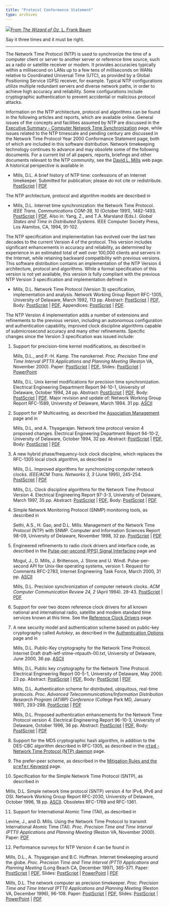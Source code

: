 ```yaml
---
title: "Protocol Conformance Statement"
type: archives
---
```


![](/archives/pic/flatheads.gif)[From _The Wizard of Oz_, L. Frank Baum](/reflib/pictures)

Say it three times and it must be right.  

* * *

The Network Time Protocol (NTP) is used to synchronize the time of a computer client or server to another server or reference time source, such as a radio or satellite receiver or modem. It provides accuracies typically within a millisecond on LANs up to a few tens of milliseconds on WANs relative to Coordinated Universal Time (UTC), as provided by a Global Positioning Service (GPS) receiver, for example. Typical NTP configurations utilize multiple redundant servers and diverse network paths, in order to achieve high accuracy and reliability. Some configurations include cryptographic authentication to prevent accidental or malicious protocol attacks.

Information on the NTP architecture, protocol and algorithms can be found in the following articles and reports, which are available online. General issues of the concepts and facilities assumed by NTP are discussed in the [Executive Summary - Computer Network Time Synchronization](/archives/4.1.1/exec) page, while issues related to the NTP timescale and pending century are discussed in the Network Time Protocol Year 2000 Conformance Statement page, both of which are included in this software distribution. Network timekeeping technology continues to advance and may obsolete some of the following documents. For a current list of all papers, reports, briefings and other documents relevant to the NTP community, see the [David L. Mills](http://www.eecis.udel.edu/~mills) web page. A historical perspective is available in

*   Mills, D.L. A brief history of NTP time: confessions of an Internet timekeeper. Submitted for publication; please do not cite or redistribute. [PostScript](https://www.eecis.udel.edu/~mills/database/papers/history.ps) | [PDF](http://www.eecis.udel.edu/~mills/database/papers/history.pdf)

The NTP architecture, protocol and algorithm models are described in

*   Mills, D.L. Internet time synchronization: the Network Time Protocol. _IEEE Trans. Communications COM-39, 10_ (October 1991), 1482-1493. [PostScript](http://www.eecis.udel.edu/~mills/database/papers/trans.ps) | [PDF](http://www.eecis.udel.edu/~mills/database/papers/trans.pdf). Also in: Yang, Z., and T.A. Marsland (Eds.). _Global States and Time in Distributed Systems_. IEEE Computer Society Press, Los Alamitos, CA, 1994, 91-102.

The NTP specification and implementation has evolved over the last two decades to the current Version 4 of the protocol. This version includes significant enhancements in accuracy and reliability, as determined by experience in an estimated total of well over 100,000 clients and servers in the Internet, while retaining backward compatibility with previous versions. This software distribution contains an implementation of the NTP Version 4 architecture, protocol and algorithms. While a formal specification of this version is not yet available, this version is fully compliant with the previous NTP Version 3 specification and implementation defined in

*   Mills, D.L. Network Time Protocol (Version 3) specification, implementation and analysis. Network Working Group Report RFC-1305, University of Delaware, March 1992, 113 pp. Abstract: [PostScript](http://www.eecis.udel.edu/~mills/database/rfc/rfc1305/rfc1305a.ps) | [PDF](http://www.eecis.udel.edu/~mills/database/rfc/rfc1305/rfc1305a.pdf), Body: [PostScript](http://www.eecis.udel.edu/~mills/database/rfc/rfc1305/rfc1305b.ps) | [PDF](http://www.eecis.udel.edu/~mills/database/rfc/rfc1305/rfc1305b.pdf), Appendices: [PostScript](http://www.eecis.udel.edu/~mills/database/rfc/rfc1305/rfc1305c.ps) | [PDF](http://www.eecis.udel.edu/~mills/database/rfc/rfc1305/rfc1305c.pdf).

The NTP Version 4 implementation adds a number of extensions and refinements to the previous version, including an autonomous configuration and authentication capability, improved clock discipline algorithms capable of submicrosecond accuracy and many other refinements. Specific changes since the Version 3 specification was issued include:

1.  Support for precision-time kernel modifications, as described in

    Mills, D.L., and P.-H. Kamp. The nanokernel. _Proc. Precision Time and Time Interval (PTTI) Applications and Planning Meeting_ (Reston VA, November 2000). Paper: [PostScript](http://www.eecis.udel.edu/~mills/database/papers/nano/nano2.ps) | [PDF](http://www.eecis.udel.edu/~mills/database/papers/nano/nano2.pdf), Slides: [PostScript](http://www.eecis.udel.edu/~mills/database/brief/nano/nano.ps) | [PowerPoint](http://www.eecis.udel.edu/~mills/database/brief/nano/nano.ppt)

    Mills, D.L. Unix kernel modifications for precision time synchronization. Electrical Engineering Department Report 94-10-1, University of Delaware, October 1994, 24 pp. Abstract: [PostScript](http://www.eecis.udel.edu/~mills/database/reports/kern/kerna.ps) | [PDF](http://www.eecis.udel.edu/~mills/database/reports/kern/kerna.pdf), Body: [PostScript](http://www.eecis.udel.edu/~mills/database/reports/kern/kernb.ps) | [PDF](http://www.eecis.udel.edu/~mills/database/reports/kern/kernb.pdf). Major revision and update of: Network Working Group Report RFC-1589, University of Delaware, March 1994. 31 pp. [ASCII](http://www.eecis.udel.edu/~mills/database/rfc/rfc1589.txt)

2.  Support for IP Multicasting, as described the [Association Management](/archives/4.1.1/assoc) page and in

    Mills, D.L, and A. Thyagarajan. Network time protocol version 4 proposed changes. Electrical Engineering Department Report 94-10-2, University of Delaware, October 1994, 32 pp. Abstract: [PostScript](http://www.eecis.udel.edu/~mills/database/reports/acts/actsa.ps) | [PDF](http://www.eecis.udel.edu/~mills/database/reports/acts/actsa.pdf), Body: [PostScript](http://www.eecis.udel.edu/~mills/database/reports/acts/actsb.ps) | [PDF](http://www.eecis.udel.edu/~mills/database/reports/acts/actsb.pdf)

3.  A new hybrid phase/frequency-lock clock discipline, which replaces the RFC-1305 local clock algorithm, as described in

    Mills, D.L. Improved algorithms for synchronizing computer network clocks. _IEEE/ACM Trans. Networks 3, 3_ (June 1995), 245-254. [PostScript](http://www.eecis.udel.edu/~mills/database/papers/tune2.ps) | [PDF](http://www.eecis.udel.edu/~mills/database/papers/tune2.pdf)

    Mills, D.L. Clock discipline algorithms for the Network Time Protocol Version 4. Electrical Engineering Report 97-3-3, University of Delaware, March 1997, 35 pp. Abstract: [PostScript](http://www.eecis.udel.edu/~mills/database/reports/allan/securea.ps) | [PDF](http://www.eecis.udel.edu/~mills/database/reports/allan/securea.pdf), Body: [PostScript](http://www.eecis.udel.edu/~mills/database/reports/allan/secureb.ps) | [PDF](http://www.eecis.udel.edu/~mills/database/reports/allan/secureb.pdf)

4.  Simple Network Monitoring Protocol (SNMP) monitoring tools, as described in

    Sethi, A.S., H. Gao, and D.L. Mills. Management of the Network Time Protocol (NTP) with SNMP. Computer and Information Sciences Report 98-09, University of Delaware, November 1998, 32 pp. [PostScript](http://www.eecis.udel.edu/~mills/database/reports/ntp-mib-tr.ps) | [PDF](http://www.eecis.udel.edu/~mills/database/reports/ntp-mib-tr.pdf)

5.  Engineered refinements to radio clock drivers and interface code, as described in the [Pulse-per-second (PPS) Signal Interfacing](/archives/4.1.1/pps) page and

    Mogul, J., D. Mills, J. Brittenson, J. Stone and U. Windl. Pulse-per-second API for Unix-like operating systems, version 1. Request for Comments RFC-2783, Internet Engineering Task Force, March 2000, 31 pp. [ASCII](http://www.eecis.udel.edu/~mills/database/rfc/rfc2783.txt)

    Mills, D.L. Precision synchronization of computer network clocks. _ACM Computer Communication Review 24, 2_ (April 1994). 28-43. [PostScript](http://www.eecis.udel.edu/~mills/database/papers/fine.ps) | [PDF](http://www.eecis.udel.edu/~mills/database/papers/fine.pdf)

6.  Support for over two dozen reference clock drivers for all known national and international radio, satellite and modem standard time services known at this time. See the [Reference Clock Drivers](/archives/4.1.1/refclock) page.

7.  A new security model and authentication scheme based on public-key cryptography called _Autokey_, as described in the [Authentication Options](/archives/4.1.1/authopt) page and in

    Mills, D.L. Public-Key cryptography for the Network Time Protocol. Internet Draft draft-ietf-stime-ntpauth-00.txt, University of Delaware, June 2000, 36 pp. [ASCII](http://www.eecis.udel.edu/~mills/database/memos/draft-ietf-stime-ntpauth-00.txt)

    Mills, D.L. Public key cryptography for the Network Time Protocol. Electrical Engineering Report 00-5-1, University of Delaware, May 2000. 23 pp. Abstract: [PostScript](http://www.eecis.udel.edu/~mills/database/reports/pkey/pkeya.ps) | [PDF](http://www.eecis.udel.edu/~mills/database/reports/pkey/pkeya.pdf), Body: [PostScript](http://www.eecis.udel.edu/~mills/database/reports/pkey/pkeyb.ps) | [PDF](http://www.eecis.udel.edu/~mills/database/reports/pkey/pkeyb.pdf)

    Mills, D.L. Authentication scheme for distributed, ubiquitous, real-time protocols. _Proc. Advanced Telecommunications/Information Distribution Research Program (ATIRP) Conference_ (College Park MD, January 1997), 293-298. [PostScript](http://www.eecis.udel.edu/~mills/database/papers/atirp.ps) | [PDF](http://www.eecis.udel.edu/~mills/database/papers/atirp.pdf)

    Mills, D.L. Proposed authentication enhancements for the Network Time Protocol version 4. Electrical Engineering Report 96-10-3, University of Delaware, October 1996, 36 pp. Abstract: [PostScript](http://www.eecis.udel.edu/~mills/database/reports/secure/securea.ps) | [PDF](http://www.eecis.udel.edu/~mills/database/reports/secure/securea.pdf), Body: [PostScript](http://www.eecis.udel.edu/~mills/database/reports/secure/secureb.ps) | [PDF](http://www.eecis.udel.edu/~mills/database/reports/secure/secureb.pdf)

8.  Support for the MD5 cryptographic hash algorithm, in addition to the DES-CBC algorithm described in RFC-1305, as described in the [<tt>ntpd</tt> - Network Time Protocol (NTP) daemon](/archives/4.1.1/ntpd) page.

9.  The prefer-peer scheme, as described in the [Mitigation Rules and the <tt>prefer</tt> Keyword](/archives/4.1.1/prefer) page.

10.  Specification for the Simple Network Time Protocol (SNTP), as described in

Mills, D.L. Simple network time protocol (SNTP) version 4 for IPv4, IPv6 and OSI. Network Working Group Report RFC-2030, University of Delaware, October 1996, 18 pp. [ASCII](http://www.eecis.udel.edu/~mills/database/rfc/rfc2030.txt). Obsoletes RFC-1769 and RFC-1361.

11.  Support for International Atomic Time (TAI), as described in

Levine, J., and D. Mills. Using the Network Time Protocol to transmit International Atomic Time (TAI). _Proc. Precision Time and Time Interval (PTTI) Applications and Planning Meeting_ (Reston VA, November 2000). Paper:  [PDF](https://www.eecis.udel.edu/~mills/database/papers/leapsecond.pdf)

12.  Performance surveys for NTP Version 4 can be found in

Mills, D.L., A. Thyagarajan and B.C. Huffman. Internet timekeeping around the globe. _Proc. Precision Time and Time Interval (PTTI) Applications and Planning Meeting_ (Long Beach CA, December 1997), 365-371. Paper: [PostScript](http://www.eecis.udel.edu/~mills/database/papers/survey5.ps) | [PDF](http://www.eecis.udel.edu/~mills/database/papers/survey5.pdf), Slides: [PostScript](http://www.eecis.udel.edu/~mills/database/brief/survey/survey.ps) | [PowerPoint](http://www.eecis.udel.edu/~mills/database/brief/survey/survey.ppt) | [PDF](http://www.eecis.udel.edu/~mills/database/brief/survey/survey.pdf)

Mills, D.L. The network computer as precision timekeeper. _Proc. Precision Time and Time Interval (PTTI) Applications and Planning Meeting_ (Reston VA, December 1996), 96-108. Paper: [PostScript](http://www.eecis.udel.edu/~mills/database/papers/ptti.ps) | [PDF](http://www.eecis.udel.edu/~mills/database/papers/ptti.pdf), Slides: [PostScript](http://www.eecis.udel.edu/~mills/database/brief/ptti/ptti.ps) | [PowerPoint](http://www.eecis.udel.edu/~mills/database/brief/ptti/ptti.ppt) | [PDF](http://www.eecis.udel.edu/~mills/database/brief/ptti/ptti.pdf)